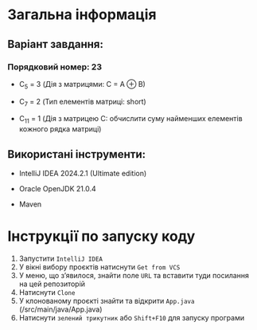 # Загальна інформація

## Варіант завдання:

### Порядковий номер: 23

- C<sub>5</sub> = 3 (Дія з матрицями: C = A ⊕ B) 

- C<sub>7</sub> = 2 (Тип елементів матриці: short)

- C<sub>11</sub> = 1 (Дія з матрицею C: обчислити суму найменших елементів кожного рядка матриці)

## Використані інструменти:

- IntelliJ IDEA 2024.2.1 (Ultimate edition)

- Oracle OpenJDK 21.0.4

- Maven

# Інструкції по запуску коду

1. Запустити `IntelliJ IDEA`
2. У вікні вибору проєктів натиснути `Get from VCS`
3. У меню, що з’явилося, знайти поле `URL` та вставити туди посилання на цей репозиторій
4. Натиснути `Clone`
5. У клонованому проєкті знайти та відкрити `App.java` (/src/main/java/App.java)
6. Натиснути `зелений трикутник` або `Shift+F10` для запуску програми
